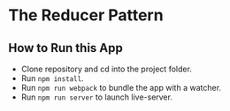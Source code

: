 # The Reducer Pattern

## How to Run this App
  * Clone repository and cd into the project folder.
  * Run `npm install`.
  * Run `npm run webpack` to bundle the app with a watcher.
  * Run `npm run server` to launch live-server.

